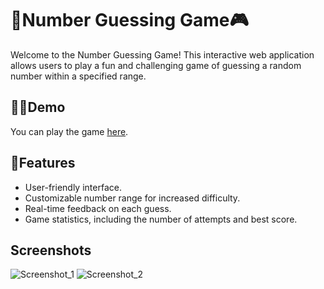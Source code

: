 # 🎉Number Guessing Game🎮

Welcome to the Number Guessing Game! This interactive web application allows users to play a fun and challenging game of guessing a random number within a specified range.

## 👨‍💻Demo

You can play the game [here](https://shaheb746.github.io/Number-Guessing-Game/).

## 📱Features

- User-friendly interface.
- Customizable number range for increased difficulty.
- Real-time feedback on each guess.
- Game statistics, including the number of attempts and best score.

## Screenshots
![Screenshot_1](https://github.com/Shaheb746/Number-Guessing-Game/assets/146575639/2b450119-e591-4e77-8c95-7a33f2323517)
![Screenshot_2](https://github.com/Shaheb746/Number-Guessing-Game/assets/146575639/6b20a895-4e38-4d2c-a160-a80de5e9ea26)
